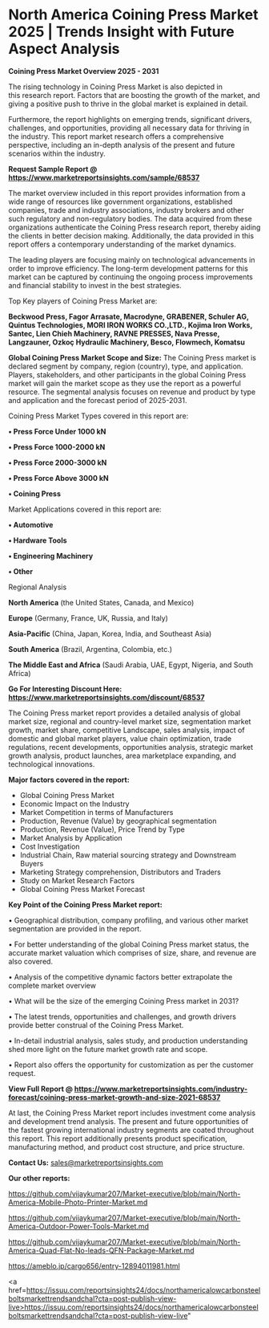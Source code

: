 # North America Coining Press Market 2025 | Trends Insight with Future Aspect Analysis

<Strong> Coining Press Market Overview 2025 - 2031</strong>

The rising technology in Coining Press Market is also depicted in this research report. Factors that are boosting the growth of the market, and giving a positive push to thrive in the global market is explained in detail.

Furthermore, the report highlights on emerging trends, significant drivers, challenges, and opportunities, providing all necessary data for thriving in the industry. This report market research offers a comprehensive perspective, including an in-depth analysis of the present and future scenarios within the industry.

<strong>Request Sample Report @ <a href=https://www.marketreportsinsights.com/sample/68537>https://www.marketreportsinsights.com/sample/68537</a></strong>

The market overview included in this report provides information from a wide range of resources like government organizations, established companies, trade and industry associations, industry brokers and other such regulatory and non-regulatory bodies. The data acquired from these organizations authenticate the Coining Press research report, thereby aiding the clients in better decision making. Additionally, the data provided in this report offers a contemporary understanding of the market dynamics.

The leading players are focusing mainly on technological advancements in order to improve efficiency. The long-term development patterns for this market can be captured by continuing the ongoing process improvements and financial stability to invest in the best strategies.

Top Key players of Coining Press Market are:

<strong>Beckwood Press, Fagor Arrasate, Macrodyne, GRABENER, Schuler AG, Quintus Technologies, MORI IRON WORKS CO.,LTD., Kojima Iron Works, Santec, Lien Chieh Machinery, RAVNE PRESSES, Nava Presse, Langzauner, Ozkoç Hydraulic Machinery, Besco, Flowmech, Komatsu</strong>

<strong><b>Global Coining Press Market Scope and Size:</b></strong>
The Coining Press market is declared segment by company, region (country), type, and application. Players, stakeholders, and other participants in the global Coining Press market will gain the market scope as they use the report as a powerful resource. The segmental analysis focuses on revenue and product by type and application and the forecast period of 2025-2031.

Coining Press Market Types covered in this report are:

<strong>• Press Force Under 1000 kN

• Press Force 1000-2000 kN

• Press Force 2000-3000 kN

• Press Force Above 3000 kN

• Coining Press</strong>

Market Applications covered in this report are:

<strong>• Automotive

• Hardware Tools

• Engineering Machinery

• Other</strong> 

Regional Analysis

<strong>North America</strong> (the United States, Canada, and Mexico)

<strong>Europe</strong> (Germany, France, UK, Russia, and Italy)

<strong>Asia-Pacific</strong> (China, Japan, Korea, India, and Southeast Asia)

<strong>South America</strong> (Brazil, Argentina, Colombia, etc.)

<strong>The Middle East and Africa</strong> (Saudi Arabia, UAE, Egypt, Nigeria, and South Africa)

<strong>Go For Interesting Discount Here: <a href=https://www.marketreportsinsights.com/discount/68537>https://www.marketreportsinsights.com/discount/68537</a></strong>

The Coining Press market report provides a detailed analysis of global market size, regional and country-level market size, segmentation market growth, market share, competitive Landscape, sales analysis, impact of domestic and global market players, value chain optimization, trade regulations, recent developments, opportunities analysis, strategic market growth analysis, product launches, area marketplace expanding, and technological innovations.

<strong><b>Major factors covered in the report:</b></strong>
<ul>
  <li>Global Coining Press Market </li>
  <li>Economic Impact on the Industry</li>
  <li>Market Competition in terms of Manufacturers</li>
  <li>Production, Revenue (Value) by geographical segmentation</li>
  <li>Production, Revenue (Value), Price Trend by Type</li>
  <li>Market Analysis by Application</li>
  <li>Cost Investigation</li>
  <li>Industrial Chain, Raw material sourcing strategy and Downstream Buyers</li>
  <li>Marketing Strategy comprehension, Distributors and Traders</li>
  <li>Study on Market Research Factors</li>
  <li>Global Coining Press Market Forecast</li>
</ul>

<strong><b>Key Point of the Coining Press Market report:</b></strong>

• Geographical distribution, company profiling, and various other market segmentation are provided in the report.

• For better understanding of the global Coining Press market status, the accurate market valuation which comprises of size, share, and revenue are also covered.

• Analysis of the competitive dynamic factors better extrapolate the complete market overview

• What will be the size of the emerging Coining Press market in 2031?

• The latest trends, opportunities and challenges, and growth drivers provide better construal of the Coining Press Market.

• In-detail industrial analysis, sales study, and production understanding shed more light on the future market growth rate and scope.

• Report also offers the opportunity for customization as per the customer request.

<strong><b>View Full Report @ <a href=https://www.marketreportsinsights.com/industry-forecast/coining-press-market-growth-and-size-2021-68537>https://www.marketreportsinsights.com/industry-forecast/coining-press-market-growth-and-size-2021-68537</a></b></strong>


At last, the Coining Press Market report includes investment come analysis and development trend analysis. The present and future opportunities of the fastest growing international industry segments are coated throughout this report. This report additionally presents product specification, manufacturing method, and product cost structure, and price structure.

<strong>Contact Us:</strong>
sales@marketreportsinsights.com

<strong>Our other reports:</strong>

<a href=https://github.com/vijaykumar207/Market-executive/blob/main/North-America-Mobile-Photo-Printer-Market.md>https://github.com/vijaykumar207/Market-executive/blob/main/North-America-Mobile-Photo-Printer-Market.md</a>

<a href=https://github.com/vijaykumar207/Market-executive/blob/main/North-America-Outdoor-Power-Tools-Market.md>https://github.com/vijaykumar207/Market-executive/blob/main/North-America-Outdoor-Power-Tools-Market.md</a>

<a href=https://github.com/vijaykumar207/Market-executive/blob/main/North-America-Quad-Flat-No-leads-QFN-Package-Market.md>https://github.com/vijaykumar207/Market-executive/blob/main/North-America-Quad-Flat-No-leads-QFN-Package-Market.md</a>

<a href=https://ameblo.jp/cargo656/entry-12894011981.html>https://ameblo.jp/cargo656/entry-12894011981.html</a>

<a href=https://issuu.com/reportsinsights24/docs/northamericalowcarbonsteelboltsmarkettrendsandchal?cta=post-publish-view-live>https://issuu.com/reportsinsights24/docs/northamericalowcarbonsteelboltsmarkettrendsandchal?cta=post-publish-view-live</a>"
